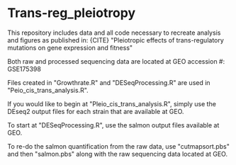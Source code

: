 # Trans-reg_pleiotropy

This repository includes data and all code necessary to recreate analysis and figures as published in:
{CITE} "Pleiotropic effects of trans-regulatory mutations on gene expression and fitness"

Both raw and processed sequencing data are located at GEO accession #: GSE175398

Files created in "Growthrate.R" and "DESeqProcessing.R" are used in "Peio_cis_trans_analysis.R".

If you would like to begin at "Pleio_cis_trans_analysis.R", simply use the DEseq2 output files for each strain that are available at GEO.

To start at "DESeqProcessing.R", use the salmon output files available at GEO.

To re-do the salmon quantification from the raw data, use "cutmapsort.pbs" and then "salmon.pbs" along with the raw sequencing data located at GEO.
